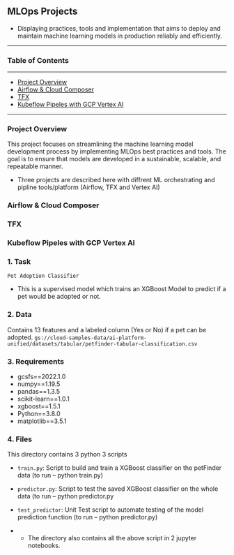 ## MLOps Projects
- Displaying practices, tools and implementation that aims to deploy and maintain machine learning models in production reliably and efficiently. 
***


### Table of Contents
***
- [Project Overview](#project-overview)
- [Airflow & Cloud Composer](#airflow-&-cloud-composer)
- [TFX](#tfx)
- [Kubeflow Pipeles with GCP Vertex AI](#kubeflow-pipeles-with-gcp-vertex-ai)

***
### Project Overview

This project focuses on streamlining the machine learning model development process by implementing MLOps best practices and tools. The goal is to ensure that models are developed in a sustainable, scalable, and repeatable manner. 

- Three projects are described here with diffrent ML orchestrating and pipline tools/platform (Airflow, TFX and Vertex AI)


### Airflow & Cloud Composer
### TFX
### Kubeflow Pipeles with GCP Vertex AI



### 1. Task

`Pet Adoption Classifier`
- This is a supervised model which trains an XGBoost Model to predict if a pet would be adopted or not.


### 2. Data

Contains 13 features and a labeled column (Yes or No) if a pet can be adopted. `gs://cloud-samples-data/ai-platform-unified/datasets/tabular/petfinder-tabular-classification.csv`

### 3. Requirements

- gcsfs==2022.1.0
- numpy==1.19.5
- pandas==1.3.5
- scikit-learn==1.0.1
- xgboost==1.5.1
- Python==3.8.0
- matplotlib==3.5.1



### 4. Files
This directory contains 3 python 3 scripts
- `train.py`: Script to build and train a XGBoost classifier on the petFinder data (to run – python train.py)
- `predictor.py`: Script to test the saved XGBoost classifier on the whole data (to run – python predictor.py
- `test_predictor`: Unit Test script to automate testing of the model prediction function (to run – python predictor.py)


- - The directory also contains all the above script in 2 jupyter notebooks.


